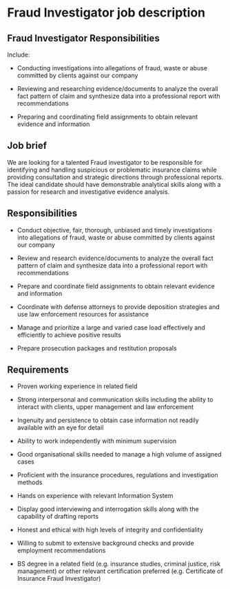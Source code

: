 # Fraud Investigator job description


## Fraud Investigator Responsibilities

Include:

* Conducting investigations into allegations of fraud, waste or abuse committed by clients against our company

* Reviewing and researching evidence/documents to analyze the overall fact pattern of claim and synthesize data into a professional report with recommendations

* Preparing and coordinating field assignments to obtain relevant evidence and information


## Job brief

We are looking for a talented Fraud investigator to be responsible for identifying and handling suspicious or problematic insurance claims while providing consultation and strategic directions through professional reports.
The ideal candidate should have demonstrable analytical skills along with a passion for research and investigative evidence analysis.


## Responsibilities

* Conduct objective, fair, thorough, unbiased and timely investigations into allegations of fraud, waste or abuse committed by clients against our company

* Review and research evidence/documents to analyze the overall fact pattern of claim and synthesize data into a professional report with recommendations

* Prepare and coordinate field assignments to obtain relevant evidence and information

* Coordinate with defense attorneys to provide deposition strategies and use law enforcement resources for assistance

* Manage and prioritize a large and varied case load effectively and efficiently to achieve positive results

* Prepare prosecution packages and restitution proposals


## Requirements

* Proven working experience in related field

* Strong interpersonal and communication skills including the ability to interact with clients, upper management and law enforcement

* Ingenuity and persistence to obtain case information not readily available with an eye for detail

* Ability to work independently with minimum supervision

* Good organisational skills needed to manage a high volume of assigned cases

* Proficient with the insurance procedures, regulations and investigation methods

* Hands on experience with relevant Information System

* Display good interviewing and interrogation skills along with the capability of drafting reports

* Honest and ethical with high levels of integrity and confidentiality

* Willing to submit to extensive background checks and provide employment recommendations

* BS degree in a related field (e.g. insurance studies, criminal justice, risk management) or other relevant certification preferred (e.g. Certificate of Insurance Fraud Investigator)
